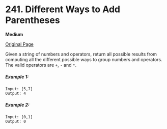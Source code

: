 # 241. Different Ways to Add Parentheses

**Medium**

[Original Page](https://leetcode.com/problems/bitwise-and-of-numbers-range/)

Given a string of numbers and operators, return all possible results from computing all the different possible ways to group numbers and operators. The valid operators are `+`, `-` and `*`.

##### Example 1:
```
Input: [5,7]
Output: 4
```

##### Example 2: 
```
Input: [0,1]
Output: 0
```
